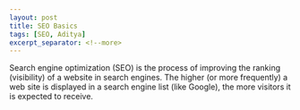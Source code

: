 ```yaml
---
layout: post
title: SEO Basics
tags: [SEO, Aditya]
excerpt_separator: <!--more> 
---
```


Search engine optimization (SEO) is the process of improving the ranking (visibility) of a website in search engines. The higher (or more frequently) a web site is displayed in a search engine list (like Google), the more visitors it is expected to receive.
<!--more>

SEO considers how search engines work, what people search for, and which search terms (words) are typed. Optimizing a website may involve editing the content to increase its relevance to specific keywords. Promoting a site to increase the number of links, is another SEO tactic.

Effective search engine optimization may require changes to the HTML source code of a site and to the site content. SEO tactics should be incorporated into the website development and especially into the menus and navigation structure.

**Why is SEO important?**

*  **To help gain more visitors:** majority users click on only top 4-5 web pages appeared in search results, so it’s very important for a website to appear in top results of a search engine.
*  **Important for social promotion of a website:** if a website appears in top results of a search engine such as Google, Bing, etc. then it gains instant popularity and to some extent trust of a user.
*  **It plays an important role in improving the business of a commercial site:** if two websites are selling the same product, for example both Myntra and Koovs focus on selling fashion clothing, then the site having better position in search result of a search engine has chances of getting more users as compared to the other.
*  **Improving user experience:** SEO doesn’t focus only on improving search results but also on improving the user experience and usability of a website so that a website is more appealing to a user.

**Basic principles in the working of a Search Engine**

Following are majority steps involved in the working of a search engine:

* **Crawling:** Process of fetching all the web pages linked to a website. This task is performed by a software, called a crawler or a spider (or Googlebot, in case of Google).

* **Indexing:** Process of creating index for all the fetched web pages and keeping them into a giant database from where it can later be retrieved. Essentially, the process of indexing is identifying the words and expressions that best describe the page and assigning the page to particular keywords.
* **Processing:** When a search request comes, the search engine processes it, i.e. it compares the search string in the search request with the indexed pages in the database.
* **Calculating Relevancy:** It is likely that more than one page contains the search string, so the search engine starts calculating the relevancy of each of the pages in its index to the search string.
* **Retrieving Results:** The last step in search engine activities is retrieving the best matched results. Basically, it is nothing more than simply displaying them in the browser.

{% include aligner.html images="pexels/wordpress-seo.jpg" column=1 %}

**Do all search engines work on the same principle?**

Although the basic principle of operation of most of the search engines is the same but there are minor differences between them which lead to major changes in their results. For example, for search engines like Yahoo and Bing, on-page keyword factors are of primary importance, while for Google, links and hyperlinks are more important. Also, for Google, rankings of a website depends largely on their primitiveness i.e. how old a website is as compared to Yahoo which gives less or no preference to the primitiveness of the website and hence to improve the ranking of a website in different search engine, slightly different procedure needs to be followed.

> SEO is a very broad and interesting topic, it’s a very important and essential part of web designing and should be given it’s due importance.

This is just the tip of the ice-berg head on to the next article to know more.
